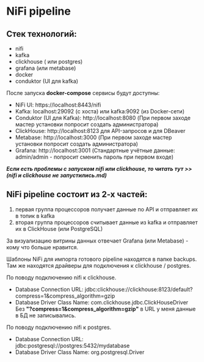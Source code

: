 # NiFi pipeline

## Стек технологий:

 - nifi 
 - kafka 
 - clickhouse ( или postgres) 
 - grafana (или metabase) 
 - docker 
 - conduktor (UI для kafka)

После запуска **docker-compose** сервисы будут доступны:
- NiFi UI: https://localhost:8443/nifi
- Kafka: localhost:29092 (с хоста) или kafka:9092 (из Docker-сети)
- Conduktor (UI для Kafka): http://localhost:8080 (При первом заходе мастер установки попросит создать администратора)
- ClickHouse: http://localhost:8123 для API-запросов и для DBeaver
- Metabase: http://localhost:3000 (При первом заходе мастер установки попросит создать администратора)
- Grafana: http://localhost:3001 (Стандартные учётные данные: admin/admin - попросит сменить пароль при первом входе)

***Если есть проблемы с запуском nifi или clickhouse, то читать тут >> (nifi и clickhouse не запустились.md)***

## NiFi pipeline состоит из 2-х частей:

 1. первая группа процессоров получает данные по API и отправляет их в топик в kafka
 2. вторая группа процессоров считывает данные из kafka и отправляет их в ClickHouse (или PostgreSQL)

За визуализацию витрины данных отвечает Grafana (или Metabase) - кому что больше нравится.

Шаблоны NiFi для импорта готового pipeline находятся в папке backups. Там же находятся драйверы для подключения к clickhouse / postgres.

По поводу подключению nifi к clickhouse. 
- Database Connection URL: jdbc:clickhouse://clickhouse:8123/default?compress=1&compress_algorithm=gzip
- Database Driver Class Name: com.clickhouse.jdbc.ClickHouseDriver
Без **"?compress=1&compress_algorithm=gzip"** в URL у меня данные в БД не записывались.

По поводу подключению nifi к postgres. 
- Database Connection URL: jdbc:postgresql://postgres:5432/mydatabase
- Database Driver Class Name: org.postgresql.Driver